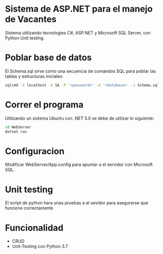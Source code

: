 # Sistema de ASP.NET para el manejo de Vacantes
Sistema utilizando tecnologies C#, ASP.NET y Microsoft SQL Server, con Python Unit testing.

# Poblar base de datos
El Schema.sql sirve como una secuencia de comandos SQL para poblar las tablas y estructuras iniciales:

```sh
sqlcmd -S localhost -U SA -P '<password>' -d '<database>' -i Schema.sql
```

# Correr el programa
Utilizando un sistema Ubuntu con .NET 5.0 se debe de utilizar lo siguiente:
```sh
cd WebServer
dotnet run
```

# Configuracion
Modificar WebServer/App.config para apuntar a el servidor con Microsoft SQL.

# Unit testing
El script de python hara unas pruebas a el sevidor para asegurarse que funcione correctamente

# Funcionalidad
* CRUD
* Unit-Testing con Python 3.7